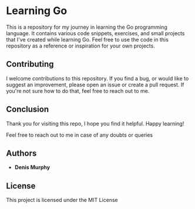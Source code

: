 
# Learning Go

This is a repository for my journey in learning the Go programming language. It contains various code snippets, exercises, and small projects that I've created while learning Go. Feel free to use the code in this repository as a reference or inspiration for your own projects.

## Contributing

I welcome contributions to this repository. If you find a bug, or would like to suggest an improvement, please open an issue or create a pull request. If you're not sure how to do that, feel free to reach out to me.

## Conclusion

Thank you for visiting this repo, I hope you find it helpful. Happy learning!

Feel free to reach out to me in case of any doubts or queries

## Authors

-   **Denis Murphy**

## License

This project is licensed under the MIT License
